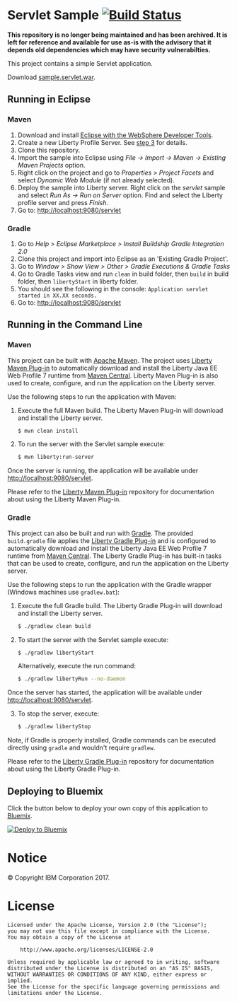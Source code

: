 Servlet Sample [![Build Status](https://travis-ci.org/WASdev/sample.servlet.svg?branch=master)](https://travis-ci.org/WASdev/sample.servlet)
==============

**This repository is no longer being maintained and has been archived. It is left for reference and available for use as-is with the advisory that it depends old dependencies which may have security vulnerabilties.**

This project contains a simple Servlet application.

Download [sample.servlet.war](https://jitpack.io/com/github/WASdev/sample.servlet/2.1.0/sample.servlet-2.1.0.war).

## Running in Eclipse

### Maven
1. Download and install [Eclipse with the WebSphere Developer Tools](https://developer.ibm.com/wasdev/downloads/liberty-profile-using-eclipse/).
2. Create a new Liberty Profile Server. See [step 3](https://developer.ibm.com/wasdev/downloads/liberty-profile-using-eclipse/) for details.
3. Clone this repository.
4. Import the sample into Eclipse using *File -> Import -> Maven -> Existing Maven Projects* option.
5. Right click on the project and go to *Properties > Project Facets* and select *Dynamic Web Module* (if not already selected).
6. Deploy the sample into Liberty server. Right click on the *servlet* sample and select *Run As -> Run on Server* option. Find and select the Liberty profile server and press *Finish*. 
7. Go to: [http://localhost:9080/servlet]

### Gradle
1. Go to *Help > Eclipse Marketplace > Install Buildship Gradle Integration 2.0*
2. Clone this project and import into Eclipse as an 'Existing Gradle Project'.
3. Go to *Window > Show View > Other > Gradle Executions & Gradle Tasks*
4. Go to Gradle Tasks view and run `clean` in build folder, then `build` in build folder, then `libertyStart` in liberty folder.
5. You should see the following in the console: `Application servlet started in XX.XX seconds.`
6. Go to: [http://localhost:9080/servlet]

## Running in the Command Line

### Maven

This project can be built with [Apache Maven](http://maven.apache.org/). The project uses [Liberty Maven Plug-in] to automatically download and install the Liberty Java EE Web Profile 7 runtime from [Maven Central]. Liberty Maven Plug-in is also used to create, configure, and run the application on the Liberty server. 

Use the following steps to run the application with Maven:

1. Execute the full Maven build. The Liberty Maven Plug-in will download and install the Liberty server.
    ```bash
    $ mvn clean install
    ```

2. To run the server with the Servlet sample execute:
    ```bash
    $ mvn liberty:run-server
    ```

Once the server is running, the application will be available under [http://localhost:9080/servlet].

Please refer to the [Liberty Maven Plug-in] repository for documentation about using the Liberty Maven Plug-in.

### Gradle

This project can also be built and run with [Gradle](https://gradle.org/). The provided `build.gradle` file applies the [Liberty Gradle Plug-in] and is configured to automatically download and install the Liberty Java EE Web Profile 7 runtime from [Maven Central]. The Liberty Gradle Plug-in has built-in tasks that can be used to create, configure, and run the application on the Liberty server.
  
Use the following steps to run the application with the Gradle wrapper (Windows machines use `gradlew.bat`):

1. Execute the full Gradle build. The Liberty Gradle Plug-in will download and install the Liberty server.
    ```bash
    $ ./gradlew clean build
    ```
    
2. To start the server with the Servlet sample execute:
    ```bash
    $ ./gradlew libertyStart
    ```
    
    Alternatively, execute the run command:
    ```bash
    $ ./gradlew libertyRun --no-daemon
    ```
    
Once the server has started, the application will be available under [http://localhost:9080/servlet].

3. To stop the server, execute:
    ```bash
    $ ./gradlew libertyStop
    ```  
    
Note, if Gradle is properly installed, Gradle commands can be executed directly using `gradle` and wouldn't require `gradlew`.

Please refer to the [Liberty Gradle Plug-in] repository for documentation about using the Liberty Gradle Plug-in.

## Deploying to Bluemix

Click the button below to deploy your own copy of this application to [Bluemix](https://bluemix.net).

[![Deploy to Bluemix](https://bluemix.net/deploy/button.png)](https://bluemix.net/deploy?repository=https://github.com/WASdev/sample.servlet.git)

# Notice

© Copyright IBM Corporation 2017.

# License

```text
Licensed under the Apache License, Version 2.0 (the "License");
you may not use this file except in compliance with the License.
You may obtain a copy of the License at

    http://www.apache.org/licenses/LICENSE-2.0

Unless required by applicable law or agreed to in writing, software
distributed under the License is distributed on an "AS IS" BASIS,
WITHOUT WARRANTIES OR CONDITIONS OF ANY KIND, either express or implied.
See the License for the specific language governing permissions and
limitations under the License.
````

[Liberty Maven Plug-in]: https://github.com/WASdev/ci.maven
[Liberty Gradle Plug-in]: http://github.com/WASDev/ci.gradle
[Maven Central]: http://search.maven.org/#search%7Cga%7C1%7Ccom.ibm.websphere.appserver.runtime
[http://localhost:9080/servlet]: http://localhost:9080/servlet
